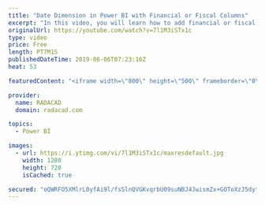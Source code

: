 ```yaml
---
title: "Date Dimension in Power BI with Financial or Fiscal Columns"
excerpt: "In this video, you will learn how to add financial or fiscal columns to the Date dimension or calendar table in Power BI using Power Query. To read the detailed steps, follow this article: https://radacad.com/create-a-date-dimension-in-power-bi-in-4-steps-step-2-fiscal-columns"
originalUrl: https://youtube.com/watch?v=7l1M3iSTx1c
type: video
price: Free
length: PT7M1S
publishedDateTime: 2019-06-06T07:23:16Z
heat: 53

featuredContent: "<iframe width=\"800\" height=\"500\" frameborder=\"0\" src=\"https://www.youtube.com/embed/7l1M3iSTx1c\" allow=\"accelerometer; autoplay; encrypted-media; gyroscope; picture-in-picture\" allowfullscreen></iframe>"

provider:
  name: RADACAD
  domain: radacad.com

topics:
  - Power BI

images:
  - url: https://i.ytimg.com/vi/7l1M3iSTx1c/maxresdefault.jpg
    width: 1280
    height: 720
    isCached: true

secured: "oQWRFO5XMlrL0yfAi9l/fsSlnQVGKvqrbU09suNBJ4JwismZx+GOToXzJ5dytQhc2jso2tzdBpjGysRGdhZ3XYh+jVy4F25+GOgEbvUhvVKWBBZdKgX9EQuJyCPWljTLAZA8zC4GmhDeJ7kJKD7lstB/PR2+bSRzMpEub9llTODmQ/xFMOyhF39zQp2pJqrxjs0Rm0ls7B6m17vbr9XMPwUWXmYAnSXszPHn7H/CRFyNlhG0NyAULOkNj/QJjtIHrwoly3VQymkCXzHfEDLL1razUg3hMr9cMbOdWVoUpm+0VqPv8DEbV77Sw2GcgMPl5ViEK9OqY3VBQCvMuGle+BrJPB9V1ZAB4qpNlWvMKlpOMsWOesQO+16Gbf1jwhJFWYz+GCgbcR2VVDcSCM00V9pZpszmW/3ysWO1d8lzIHU=;lljwrv+lPYDH0xm/FX8lNw=="
---
```


